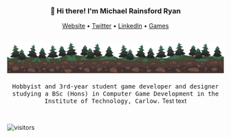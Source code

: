 
<h3 align="center">👋 Hi there! I'm Michael Rainsford Ryan</h3>
<p align="center">
  <a href="https://www.michaelrryan.com">Website</a> •
  <a href="https://twitter.com/michaelrainryan">Twitter</a> •
  <a href="https://www.linkedin.com/in/michaelrainsfordryan/">LinkedIn</a> •
  <a href="https://michael-r-ryan.itch.io/">Games</a>
</p>

![Forest Background](https://raw.githubusercontent.com/MichaelRRyan/MichaelRRyan/master/img/forest.png)
---

<p align="center">
<samp>Hobbyist and 3rd-year student game developer and designer studying a BSc (Hons) in Computer Game Development in the Institute of Technology, Carlow.</samp>
Test text
</p>

<br>

![visitors](https://visitor-badge.laobi.icu/badge?page_id=michaelrryan.michaelrryan)



<!--
**MichaelRRyan/MichaelRRyan** is a ✨ _special_ ✨ repository because its `README.md` (this file) appears on your GitHub profile.

Here are some ideas to get you started:

- 🔭 I’m currently working on ...
- 🌱 I’m currently learning ...
- 👯 I’m looking to collaborate on ...
- 🤔 I’m looking for help with ...
- 💬 Ask me about ...
- 📫 How to reach me: ...
- 😄 Pronouns: ...
- ⚡ Fun fact: ...
-->
